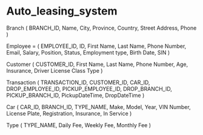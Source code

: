 # Auto_leasing_system


Branch ( BRANCH_ID, Name, City, Province, Country, Street Address, Phone )

Employee = ( EMPLOYEE_ID, ID, First Name, Last Name, Phone Number, 
Email, Salary, Position, Status, Employment type, Birth Date, SIN )

Customer ( CUSTOMER_ID, First Name, Last Name, Phone Number, Age, Insurance, 
Driver License Class Type )

Transaction ( TRANSACTION_ID, CUSTOMER_ID, CAR_ID, DROP_EMPLOYEE_ID, 
PICKUP_EMPLOYEE_ID, DROP_BRANCH_ID, PICKUP_BRANCH_ID, 
PickupDateTime, DropDateTime )

Car ( CAR_ID, BRANCH_ID, TYPE_NAME, Make, Model, Year, VIN Number, License Plate, 
Registration, Insurance, In Service )

Type ( TYPE_NAME, Daily Fee, Weekly Fee, Monthly Fee )

